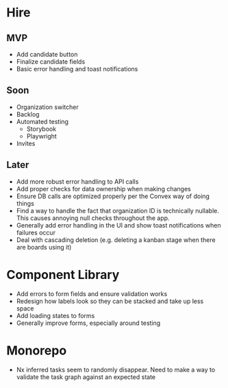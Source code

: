 # Hire

## MVP

- Add candidate button
- Finalize candidate fields
- Basic error handling and toast notifications

## Soon

- Organization switcher
- Backlog
- Automated testing
  - Storybook
  - Playwright
- Invites

## Later

- Add more robust error handling to API calls
- Add proper checks for data ownership when making changes
- Ensure DB calls are optimized properly per the Convex way of doing things
- Find a way to handle the fact that organization ID is technically nullable. This causes annoying null checks throughout the app.
- Generally add error handling in the UI and show toast notifications when failures occur
- Deal with cascading deletion (e.g. deleting a kanban stage when there are boards using it)

# Component Library

- Add errors to form fields and ensure validation works
- Redesign how labels look so they can be stacked and take up less space
- Add loading states to forms
- Generally improve forms, especially around testing

# Monorepo

- Nx inferred tasks seem to randomly disappear. Need to make a way to validate the task graph against an expected state
